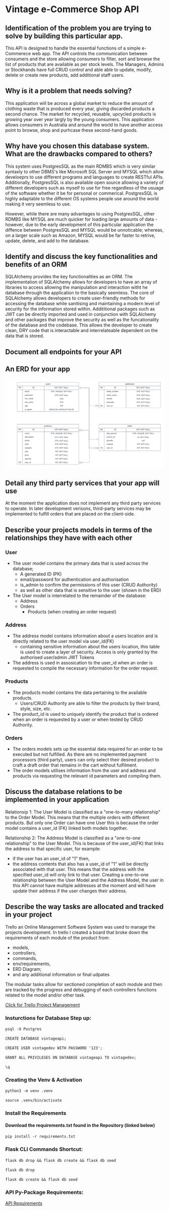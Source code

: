 # Vintage e-Commerce Shop API

## Identification of the problem you are trying to solve by building this particular app.

This API is designed to handle the essential functions of a simple e-Commerece web app. The API controls the communication between consumers and the store allowing consumers to filter, sort and browse the list of products that are available as per stock levels. The Managers, Admins or Stockhands have full CRUD control and able able to update, modify, delete or create new products, add additional staff users.

## Why is it a problem that needs solving?

This application will be across a global market to reduce the amount of clothing waste that is produced every year, giving discarded products a second chance. The market for recycled, reusable, upcycled products is growing year over year largly by the young consumers. This application allows consumers in Australia and around the world to have another access point to browse, shop and purhcase these second-hand goods.

## Why have you chosen this database system. What are the drawbacks compared to others?

This system uses PostgresSQL as the main RDMBS which is very similar syntaxly to other DBMS's like Microsoft SQL Server and MYSQL which allow develoeprs to use different programs and languages to create RESTful APIs.
Additionally, PostgresSQL is also available open source allowing a variety of different developers such as myself to use for free regardless of the usuage of the software whether it be for personal or commerical. PostgresSQL is highly adaptable to the different OS systems people use around the world making it very seemless to use. 

However, while there are many advantages to using PostgresSQL, other RDMBS like MYSQL are much quicker for loading large amounts of data - however, due to the early development of this particular application the diffence between PostgresSQL and MYSQL would be unnoticable; whereas, on a larger scale such as Amazon, MYSQL would be far faster to retrive, update, delete, and add to the database. 

## Identify and discuss the key functionalities and benefits of an ORM

SQLAlchemy provides the key functionalities as an ORM. The implementation of SQLAlchemy allows for developers to have an array of libraries to access allowing the manipulation and interaction witht he database through the application to the basically seemless. The core of SQLAlchemy allows developers to create user-friendly methods for accessing the database while sanitising and maintaining a modern level of security for the information stored within. Addititional packages such as JWT can be directly imported and used in conjunction with SQLAlchemy and other packages that improve the security as well as the funcationality of the database and the codebase. This allows the developer to create clean, DRY code that is interactable and interrelateable dependent on the data that is stored. 

## Document all endpoints for your API

## An ERD for your app

![alt](https://github.com/JanzenCode/JordynSmall_T2A2-1/blob/main/docs/ERD%20Diagram%20(1).png)

## Detail any third party services that your app will use

At the moment the application does not implement any third party services to operate. In later development verisons, third-party services may be implemented to fulfill orders that are placed on the client-side. 

## Describe your projects models in terms of the relationships they have with each other

### User
- The user model contains the primary data that is used across the database;
    - A generated ID (PK)
    - email/password for authentication and authorisation
    - is_admin to confirm the permissions of this user (CRUD Authority)
    - as well as other data that is sensitive to the user (shown in the ERD)
- The User model is interrelated to the remainder of the database:
    - Address
    - Orders
        - Products (when creating an order request)
### Address
- The address model contains information about a users location and is directly related to the user model via user_id(FK)
    - containing sensitive information about the users location, this table is used to create a layer of security. Access is only granted by the authorised user/admin JWT Tokens
- The address is used in assosication to the user_id when an order is requested to compile the necessary information for the order request.
### Products
- The products model contains the data pertaining to the available products.
    - Users/CRUD Authority are able to filter the products by their brand, style, size, etc.
- The product_id is used to uniquely identify the product that is ordered when an order is requested by a user or when tested by CRUD Authority.
### Orders
- The orders models sets up the essential data required for an order to be executed but not fulfilled. As there are no implemented payment processors (third party), users can only select their desired product to craft a draft order that remains in the cart without fulfilment. 
- The order models utilises information from the user and address and products via requesting the relevant id parameters and compiling them.

## Discuss the database relations to be implemented in your application

Relationsip 1: The User Model is classified as a "one-to-many relationship" to the Order Model. This means that the multiple orders with different products. But only one Order can have one User this is because the order model contains a user_id (FK) linked both models together.

Relationship 2: The Address Model is classified as a "one-to-one relationship" to the User Model. This is because of the user_id(FK) that links the address to that specific user, for example:
- if the user has an user_id of "1" then,
- the address contents that also has a user_id of "1" will be directly associated with that user.
This means that the address with the specified user_id will only link to that user. Creating a one-to-one relationship between the User Model and the Address Model, the user in this API cannot have multiple addresses at the moment and will have update their address if the user changes their address.

## Describe the way tasks are allocated and tracked in your project

Trello an Online Management Software System was used to manage the projects development. In trello I created a board that broke down the requirements of each module of the product from: 
- models,
- controllers,
- commands,
- env/requirements,
- ERD Diagram;
- and any additional information or final udpates

The modular tasks allow for sectioned completion of each module and then are tracked by the progress and debugging of each controllers functions related to the model and/or other task. 

[Click for Trello Project Management](https://trello.com/invite/b/fI6qSSzC/ATTI302946e3bbe390b68f620b98324ea095D89C4694/t2a2-project-management)


### Insturctions for Database Step up:
```
psql -U Postgres 
```
```
CREATE DATABASE vintageapi;
```
```
CREATE USER vintagedev WITH PASSWORD '123';
```
```
GRANT ALL PRIVILEGES ON DATABASE vintageapi TO vintagedev;
```
```
\q
```
### Creating the Venv & Activation
``` 
python3 -m venv .venv
```
```
source .venv/bin/activate
```
### Install the Requirements
#### Download the requirements.txt found in the Repository (linked below)
``` 
pip install -r requirements.txt
```
### Flask CLI Commands Shortcut:
```
flask db drop && flask db create && flask db seed
```
```
flask db drop
```
```
flask db create && flask db seed
```

### API Py-Package Requirements:

[API Requirements](https://github.com/JanzenCode/JordynSmall_T2A2-1/blob/main/requirements.txt)


